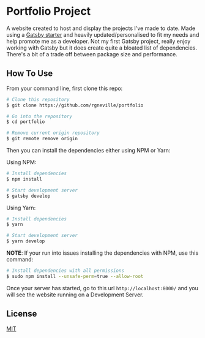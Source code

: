 # Portfolio Project

A website created to host and display the projects I've made to date. Made using a [Gatsby starter](https://www.gatsbyjs.com/starters/cobidev/gatsby-simplefolio/) and heavily updated/personalised to fit my needs and help promote me as a developer. Not my first Gatsby project, really enjoy working with Gatsby but it does create quite a bloated list of dependencies. There's a bit of a trade off between package size and performance.

## How To Use

From your command line, first clone this repo:

```bash
# Clone this repository
$ git clone https://github.com/rgneville/portfolio

# Go into the repository
$ cd portfolio

# Remove current origin repository
$ git remote remove origin
```

Then you can install the dependencies either using NPM or Yarn:

Using NPM:

```bash
# Install dependencies
$ npm install

# Start development server
$ gatsby develop
```

Using Yarn:

```bash
# Install dependencies
$ yarn

# Start development server
$ yarn develop
```

**NOTE**:
If your run into issues installing the dependencies with NPM, use this command:

```bash
# Install dependencies with all permissions
$ sudo npm install --unsafe-perm=true --allow-root
```

Once your server has started, go to this url `http://localhost:8000/` and you will see the website running on a Development Server.

## License
[MIT](https://choosealicense.com/licenses/mit/)
